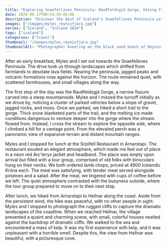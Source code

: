 ```yaml
---
title: "Exploring Snaefellsnes Peninsula: Rauðfeldsgjá Gorge, Hiking From Arnarstapi to Hellnar, and Kirkjufell"
date: 2024-08-17T08:54:59-04:00
description: "Discover the best of Iceland's Snaefellsnes Peninsula with a visit to Rauðfeldsgjá Gorge, a scenic hike from Arnarstapi to Hellnar, a climb up Saxhóll Crater, and views of Kirkjufell and Kirkjufellfoss."
images: ["/images/myles_reynisfjara.jpg"]
series: ["Iceland", "Iceland 2024"]
tags: ["iceland"]
categories: ["travel"]
thumbnail: "/images/myles_reynisfjara.jpg"
thumbnailAlt: "Photographer kneeling on the black sand beach of Reynisfjara, Iceland, with a camera raised to take a picture."
---
```


After an early breakfast, Myles and I set out towards the Snaefellsnes Peninsula. The drive took us through landscapes which shifted from farmlands to desolate lava fields. Nearing the peninsula, jagged peaks and volcanic formations rose against the horizon. The route remained quiet, with scattered farmhouses, and small villages along the way.

The first stop of the day was the Rauðfeldsgjá Gorge, a narrow fissure carved into a steep mountainside. Myles and I missed the turnoff initially as we drove by, noticing a cluster of parked vehicles below a slope of gravel, jagged rocks, and moss. Once we parked, we hiked a short trail to the gorge. Thick snow blanketed parts of the trail, and the melting ice made conditions dangerous to venture deeper into the gorge where the stream flowed from. Instead, I cross the stream to explore the opposite side, where I climbed a hill for a vantage point. From the elevated perch was a panoramic view of expansive terrain and distant mountain ranges.

Myles and I stopped for lunch at the Snjófell Restaurant in Arnarstapi. The restaurant exuded an elegant atmosphere, which made me feel out of place in a neon red Arc'teryx jacket and headband. The place was empty upon arrival but filled with a tour group, comprised of old folks with binoculars hung on their necks. We both ordered lamb chops, priced at 4900 Icelandic Króna each. The meal was satisfying, with tender meat served alongside potatoes and a salad. After the meal, we lingered with cups of coffee before we left. The quiet atmosphere contrasted with the busyness outside, where the tour group prepared to move on to their next stop.

After lunch, we hiked from Arnarstapi to Hellnar along the coast. Aside from the persistent wind, the hike was peaceful, with no other people in sight. Myles and I stopped to photograph the rugged cliffs to capture the dramatic landscapes of the coastline. When we reached Hellnar, the village presented a quaint and charming scene, with small, colorful houses nestled against the backdrop of dramatic cliffs. We walked to the sea and encountered a mass of kelp. It was my first experience with kelp, and it was unpleasant with a horrible smell. Despite this, the view from Hellnar was beautiful, with a picturesque cove.

<!-- Saxhóll Crater -->

<!-- Kirkjufell and Kirkjufellfoss -->

<!-- Pizza at Kaffi 59 in Grundarfjörður -->
